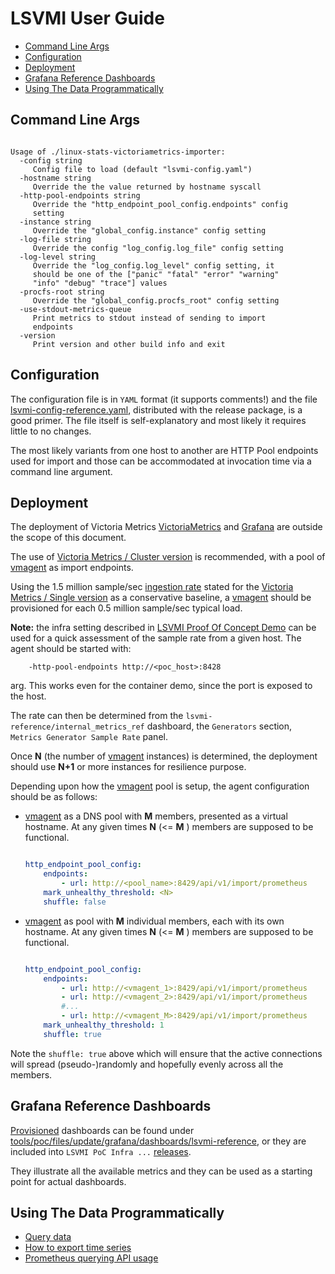 # LSVMI User Guide

<!-- TOC tocDepth:2..3 chapterDepth:2..6 -->

- [Command Line Args](#command-line-args)
- [Configuration](#configuration)
- [Deployment](#deployment)
- [Grafana Reference Dashboards](#grafana-reference-dashboards)
- [Using The Data Programmatically](#using-the-data-programmatically)

<!-- /TOC -->

## Command Line Args

```text

Usage of ./linux-stats-victoriametrics-importer:
  -config string
     Config file to load (default "lsvmi-config.yaml")
  -hostname string
     Override the the value returned by hostname syscall
  -http-pool-endpoints string
     Override the "http_endpoint_pool_config.endpoints" config
     setting
  -instance string
     Override the "global_config.instance" config setting
  -log-file string
     Override the config "log_config.log_file" config setting
  -log-level string
     Override the "log_config.log_level" config setting, it
     should be one of the ["panic" "fatal" "error" "warning"
     "info" "debug" "trace"] values
  -procfs-root string
     Override the "global_config.procfs_root" config setting
  -use-stdout-metrics-queue
     Print metrics to stdout instead of sending to import
     endpoints
  -version
     Print version and other build info and exit

```

## Configuration

The configuration file is in `YAML` format (it supports comments!) and the file [lsvmi-config-reference.yaml](../lsvmi/lsvmi-config-reference.yaml), distributed with the release package, is a good primer. The file itself is self-explanatory and most likely it requires little to no changes.

The most likely variants from one host to another are HTTP Pool endpoints used for import and those can be accommodated at invocation time via a command line argument.

## Deployment

The deployment of Victoria Metrics [VictoriaMetrics](https://docs.victoriametrics.com) and [Grafana](https://grafana.com/grafana/) are outside the scope of this document.

The use of [Victoria Metrics / Cluster version](https://docs.victoriametrics.com/cluster-victoriametrics/) is recommended, with a pool of [vmagent](https://docs.victoriametrics.com/vmagent/) as import endpoints.

Using the 1.5 million sample/sec [ingestion rate](https://docs.victoriametrics.com/single-server-victoriametrics/#capacity-planning) stated for the [Victoria Metrics / Single version](https://docs.victoriametrics.com/single-server-victoriametrics/) as a conservative baseline, a [vmagent](https://docs.victoriametrics.com/vmagent/) should be provisioned for each 0.5 million sample/sec typical load.

**Note:** the infra setting described in [LSVMI Proof Of Concept Demo](poc.md) can be used for a quick assessment of the sample rate from a given host. The agent should be started with:

```text
    -http-pool-endpoints http://<poc_host>:8428
```

arg. This works even for the container demo, since the port is exposed to the host.

The rate can then be determined from the `lsvmi-reference/internal_metrics_ref` dashboard, the `Generators` section, `Metrics Generator Sample Rate` panel.

Once **N** (the number of [vmagent](https://docs.victoriametrics.com/vmagent/) instances) is determined, the deployment should use **N+1** or more instances for resilience purpose.

Depending upon how the [vmagent](https://docs.victoriametrics.com/vmagent/) pool is setup, the agent configuration should be as follows:

- [vmagent](https://docs.victoriametrics.com/vmagent/) as a DNS pool with **M** members, presented as a virtual hostname. At any given times **N** (<= **M** ) members are supposed to be functional.

    ```yaml

    http_endpoint_pool_config:
        endpoints:
            - url: http://<pool_name>:8429/api/v1/import/prometheus
        mark_unhealthy_threshold: <N>
        shuffle: false

    ```

- [vmagent](https://docs.victoriametrics.com/vmagent/) as pool with **M** individual members, each with its own hostname. At any given times **N** (<= **M** ) members are supposed to be functional.

    ```yaml

    http_endpoint_pool_config:
        endpoints:
            - url: http://<vmagent_1>:8429/api/v1/import/prometheus
            - url: http://<vmagent_2>:8429/api/v1/import/prometheus
            #...
            - url: http://<vmagent_M>:8429/api/v1/import/prometheus
        mark_unhealthy_threshold: 1
        shuffle: true

    ```

Note the `shuffle: true` above which will ensure that the active connections will spread (pseudo-)randomly and hopefully evenly across all the members.

## Grafana Reference Dashboards

[Provisioned](https://grafana.com/docs/grafana/latest/administration/provisioning/#dashboards)  dashboards can be found under [tools/poc/files/update/grafana/dashboards/lsvmi-reference](../tools/poc/files/update/grafana/dashboards/lsvmi-reference), or they are included into `LSVMI PoC Infra ...` [releases](https://github.com/emypar/linux-stats-victoriametrics-importer/releases).

They illustrate all the available metrics and they can be used as a starting point for actual dashboards.

## Using The Data Programmatically

- [Query data](https://docs.victoriametrics.com/keyconcepts/#query-data)
- [How to export time series](https://docs.victoriametrics.com/#how-to-export-time-series)
- [Prometheus querying API usage](https://docs.victoriametrics.com/single-server-victoriametrics/#prometheus-querying-api-usage)
